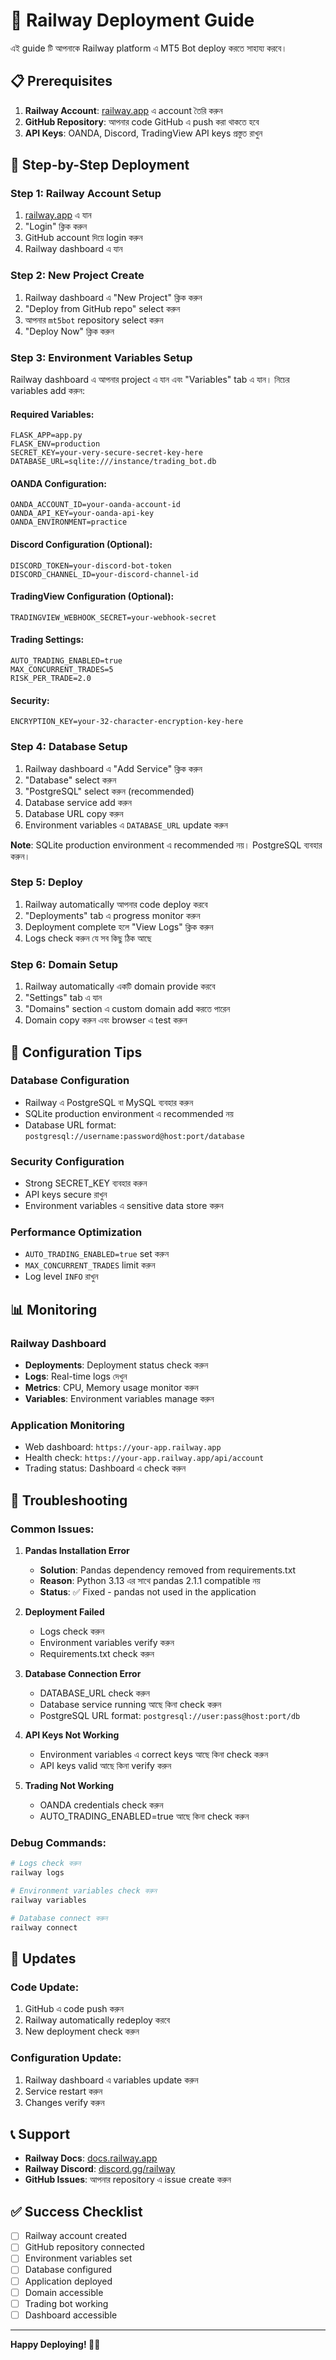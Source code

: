 # 🚂 Railway Deployment Guide

এই guide টি আপনাকে Railway platform এ MT5 Bot deploy করতে সাহায্য করবে।

## 📋 Prerequisites

1. **Railway Account**: [railway.app](https://railway.app) এ account তৈরি করুন
2. **GitHub Repository**: আপনার code GitHub এ push করা থাকতে হবে
3. **API Keys**: OANDA, Discord, TradingView API keys প্রস্তুত রাখুন

## 🚀 Step-by-Step Deployment

### Step 1: Railway Account Setup
1. [railway.app](https://railway.app) এ যান
2. "Login" ক্লিক করুন
3. GitHub account দিয়ে login করুন
4. Railway dashboard এ যান

### Step 2: New Project Create
1. Railway dashboard এ "New Project" ক্লিক করুন
2. "Deploy from GitHub repo" select করুন
3. আপনার `mt5bot` repository select করুন
4. "Deploy Now" ক্লিক করুন

### Step 3: Environment Variables Setup
Railway dashboard এ আপনার project এ যান এবং "Variables" tab এ যান। নিচের variables add করুন:

#### Required Variables:
```
FLASK_APP=app.py
FLASK_ENV=production
SECRET_KEY=your-very-secure-secret-key-here
DATABASE_URL=sqlite:///instance/trading_bot.db
```

#### OANDA Configuration:
```
OANDA_ACCOUNT_ID=your-oanda-account-id
OANDA_API_KEY=your-oanda-api-key
OANDA_ENVIRONMENT=practice
```

#### Discord Configuration (Optional):
```
DISCORD_TOKEN=your-discord-bot-token
DISCORD_CHANNEL_ID=your-discord-channel-id
```

#### TradingView Configuration (Optional):
```
TRADINGVIEW_WEBHOOK_SECRET=your-webhook-secret
```

#### Trading Settings:
```
AUTO_TRADING_ENABLED=true
MAX_CONCURRENT_TRADES=5
RISK_PER_TRADE=2.0
```

#### Security:
```
ENCRYPTION_KEY=your-32-character-encryption-key-here
```

### Step 4: Database Setup
1. Railway dashboard এ "Add Service" ক্লিক করুন
2. "Database" select করুন
3. "PostgreSQL" select করুন (recommended)
4. Database service add করুন
5. Database URL copy করুন
6. Environment variables এ `DATABASE_URL` update করুন

**Note**: SQLite production environment এ recommended নয়। PostgreSQL ব্যবহার করুন।

### Step 5: Deploy
1. Railway automatically আপনার code deploy করবে
2. "Deployments" tab এ progress monitor করুন
3. Deployment complete হলে "View Logs" ক্লিক করুন
4. Logs check করুন যে সব কিছু ঠিক আছে

### Step 6: Domain Setup
1. Railway automatically একটি domain provide করবে
2. "Settings" tab এ যান
3. "Domains" section এ custom domain add করতে পারেন
4. Domain copy করুন এবং browser এ test করুন

## 🔧 Configuration Tips

### Database Configuration
- Railway এ PostgreSQL বা MySQL ব্যবহার করুন
- SQLite production environment এ recommended নয়
- Database URL format: `postgresql://username:password@host:port/database`

### Security Configuration
- Strong SECRET_KEY ব্যবহার করুন
- API keys secure রাখুন
- Environment variables এ sensitive data store করুন

### Performance Optimization
- `AUTO_TRADING_ENABLED=true` set করুন
- `MAX_CONCURRENT_TRADES` limit করুন
- Log level `INFO` রাখুন

## 📊 Monitoring

### Railway Dashboard
- **Deployments**: Deployment status check করুন
- **Logs**: Real-time logs দেখুন
- **Metrics**: CPU, Memory usage monitor করুন
- **Variables**: Environment variables manage করুন

### Application Monitoring
- Web dashboard: `https://your-app.railway.app`
- Health check: `https://your-app.railway.app/api/account`
- Trading status: Dashboard এ check করুন

## 🚨 Troubleshooting

### Common Issues:

1. **Pandas Installation Error**
   - **Solution**: Pandas dependency removed from requirements.txt
   - **Reason**: Python 3.13 এর সাথে pandas 2.1.1 compatible নয়
   - **Status**: ✅ Fixed - pandas not used in the application

2. **Deployment Failed**
   - Logs check করুন
   - Environment variables verify করুন
   - Requirements.txt check করুন

3. **Database Connection Error**
   - DATABASE_URL check করুন
   - Database service running আছে কিনা check করুন
   - PostgreSQL URL format: `postgresql://user:pass@host:port/db`

4. **API Keys Not Working**
   - Environment variables এ correct keys আছে কিনা check করুন
   - API keys valid আছে কিনা verify করুন

5. **Trading Not Working**
   - OANDA credentials check করুন
   - AUTO_TRADING_ENABLED=true আছে কিনা check করুন

### Debug Commands:
```bash
# Logs check করুন
railway logs

# Environment variables check করুন
railway variables

# Database connect করুন
railway connect
```

## 🔄 Updates

### Code Update:
1. GitHub এ code push করুন
2. Railway automatically redeploy করবে
3. New deployment check করুন

### Configuration Update:
1. Railway dashboard এ variables update করুন
2. Service restart করুন
3. Changes verify করুন

## 📞 Support

- **Railway Docs**: [docs.railway.app](https://docs.railway.app)
- **Railway Discord**: [discord.gg/railway](https://discord.gg/railway)
- **GitHub Issues**: আপনার repository এ issue create করুন

## ✅ Success Checklist

- [ ] Railway account created
- [ ] GitHub repository connected
- [ ] Environment variables set
- [ ] Database configured
- [ ] Application deployed
- [ ] Domain accessible
- [ ] Trading bot working
- [ ] Dashboard accessible

---

**Happy Deploying! 🚂🚀**
